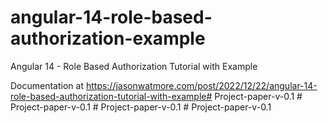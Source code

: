 # angular-14-role-based-authorization-example

Angular 14 - Role Based Authorization Tutorial with Example

Documentation at https://jasonwatmore.com/post/2022/12/22/angular-14-role-based-authorization-tutorial-with-example#   P r o j e c t - p a p e r - v - 0 . 1  
 #   P r o j e c t - p a p e r - v - 0 . 1  
 #   P r o j e c t - p a p e r - v - 0 . 1  
 #   P r o j e c t - p a p e r - v - 0 . 1  
 